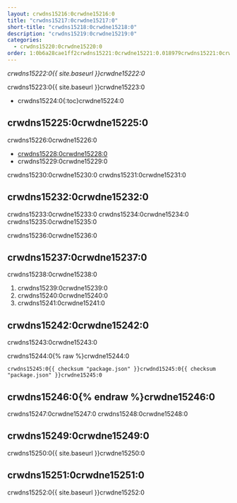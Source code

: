 ```yaml
---
layout: crwdns15216:0crwdne15216:0
title: "crwdns15217:0crwdne15217:0"
short-title: "crwdns15218:0crwdne15218:0"
description: "crwdns15219:0crwdne15219:0"
categories:
  - crwdns15220:0crwdne15220:0
order: 1:0b6a28cae1ff2crwdns15221:0crwdne15221:0.018979crwdns15221:0crwdne15221:07crwdns15221:0crwdne15221:0
---
```

*crwdns15222:0{{ site.baseurl }}crwdne15222:0*

crwdns15223:0{{ site.baseurl }}crwdne15223:0

- crwdns15224:0{:toc}crwdne15224:0

## crwdns15225:0crwdne15225:0

crwdns15226:0crwdne15226:0

- <a href="crwdns15227:0crwdne15227:0" target="_blank">crwdns15228:0crwdne15228:0</a>
- crwdns15229:0crwdne15229:0

crwdns15230:0crwdne15230:0 crwdns15231:0crwdne15231:0

## crwdns15232:0crwdne15232:0

crwdns15233:0crwdne15233:0 crwdns15234:0crwdne15234:0 crwdns15235:0crwdne15235:0

crwdns15236:0crwdne15236:0

## crwdns15237:0crwdne15237:0

crwdns15238:0crwdne15238:0

1. crwdns15239:0crwdne15239:0
2. crwdns15240:0crwdne15240:0
3. crwdns15241:0crwdne15241:0

## crwdns15242:0crwdne15242:0

crwdns15243:0crwdne15243:0

crwdns15244:0{% raw %}crwdne15244:0

    crwdns15245:0{{ checksum "package.json" }}crwdnd15245:0{{ checksum "package.json" }}crwdne15245:0    
    

## crwdns15246:0{% endraw %}crwdne15246:0

crwdns15247:0crwdne15247:0 crwdns15248:0crwdne15248:0

## crwdns15249:0crwdne15249:0

crwdns15250:0{{ site.baseurl }}crwdne15250:0

## crwdns15251:0crwdne15251:0

crwdns15252:0{{ site.baseurl }}crwdne15252:0